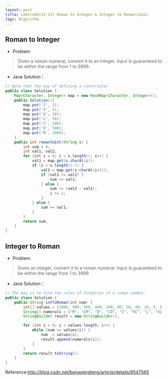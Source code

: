 ```yaml
---
layout: post
title: Leetcode[12-13] Roman to Integer & Integer to Roman(Java)
tags: Algorithm
---
```


## Roman to Integer
- Problem:

> Given a roman numeral, convert it to an integer.
Input is guaranteed to be within the range from 1 to 3999.

- Java Solution：

``` java
// Note that the way of defining a constructor
public class Solution {
    Map<Character, Integer> map = new HashMap<Character, Integer>();
	public Solution(){
		map.put('I', 1);
		map.put('V', 5);
		map.put('X', 10);
		map.put('L', 50);
		map.put('C', 100);
		map.put('D', 500);
		map.put('M', 1000);
	}
    public int romanToInt(String s) {
        int sum = 0;
		int val1, val2;
		for (int i = 0; i < s.length(); i++) {
			val1 = map.get(s.charAt(i));
			if (i < s.length()-1) {
				val2 = map.get(s.charAt(i+1));
				if (val1 >= val2) {
					sum += val1;
				} else {
					sum += (val2 - val1);
					i += 1;
				}
			} else {
				sum += val1;
			}			
		}
		return sum;
    }
}
```

## Integer to Roman

- Problem:
>Given an integer, convert it to a roman numeral.
Input is guaranteed to be within the range from 1 to 3999.

- Java Solution：

``` java
// The key is to find the rules of formation of a roman number.
public class Solution {
    public String intToRoman(int num) {
        int[] values = {1000, 900, 500, 400, 100, 90, 50, 40, 10, 9, 5, 4, 1};
        String[] numerals = {"M", "CM", "D", "CD", "C", "XC", "L", "XL", "X", "IX", "V", "IV", "I"};
        StringBuilder result = new StringBuilder();

        for (int i = 0; i < values.length; i++) {
            while (num >= values[i]) {
                num -= values[i];
                result.append(numerals[i]);
            }
        }  
        return result.toString();
    }
}
```

Reference:<http://blog.csdn.net/beiyeqingteng/article/details/8547565>
